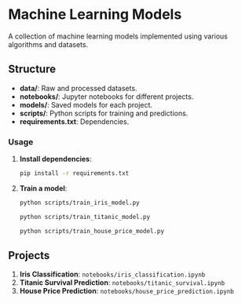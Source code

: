 # Machine Learning Models

A collection of machine learning models implemented using various algorithms and datasets.

## Structure
- **data/**: Raw and processed datasets.
- **notebooks/**: Jupyter notebooks for different projects.
- **models/**: Saved models for each project.
- **scripts/**: Python scripts for training and predictions.
- **requirements.txt**: Dependencies.
 
### Usage
1. **Install dependencies**:
    ```bash
    pip install -r requirements.txt
    ```
2. **Train a model**:
    ```bash
    python scripts/train_iris_model.py
    ```
    ```bash
    python scripts/train_titanic_model.py
    ```
    ```bash
    python scripts/train_house_price_model.py
    ```

## Projects
1. **Iris Classification**: `notebooks/iris_classification.ipynb`
2. **Titanic Survival Prediction**: `notebooks/titanic_survival.ipynb`
3. **House Price Prediction**: `notebooks/house_price_prediction.ipynb`

